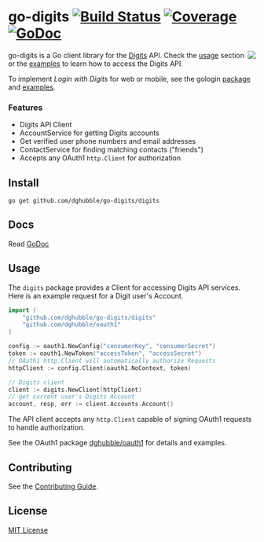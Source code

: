 
# go-digits [![Build Status](https://travis-ci.org/dghubble/go-digits.png)](https://travis-ci.org/dghubble/go-digits) [![Coverage](http://gocover.io/_badge/github.com/dghubble/go-digits/digits)](http://gocover.io/github.com/dghubble/go-digits/digits) [![GoDoc](http://godoc.org/github.com/dghubble/go-digits?status.png)](http://godoc.org/github.com/dghubble/go-digits)
<img align="right" src="http://storage.googleapis.com/dghubble/digits-gopher.png">

go-digits is a Go client library for the [Digits](https://get.digits.com/) API. Check the [usage](#usage) section or the [examples](examples) to learn how to access the Digits API.

To implement *Login with Digits* for web or mobile, see the gologin [package](https://github.com/dghubble/gologin) and [examples](https://github.com/dghubble/gologin/tree/master/examples/digits).

### Features

* Digits API Client 
* AccountService for getting Digits accounts
* Get verified user phone numbers and email addresses
* ContactService for finding matching contacts ("friends")
* Accepts any OAuth1 `http.Client` for authorization

## Install

    go get github.com/dghubble/go-digits/digits

## Docs

Read [GoDoc](https://godoc.org/github.com/dghubble/go-digits)

## Usage

The `digits` package provides a Client for accessing Digits API services. Here is an example request for a Digit user's Account.

```go
import (
    "github.com/dghubble/go-digits/digits"
    "github.com/dghubble/oauth1"
)

config := oauth1.NewConfig("consumerKey", "consumerSecret")
token := oauth1.NewToken("accessToken", "accessSecret")
// OAuth1 http.Client will automatically authorize Requests
httpClient := config.Client(oauth1.NoContext, token)

// Digits client
client := digits.NewClient(httpClient)
// get current user's Digits Account
account, resp, err := client.Accounts.Account()
```

The API client accepts any `http.Client` capable of signing OAuth1 requests to handle authorization.

See the OAuth1 package [dghubble/oauth1](https://github.com/dghubble/oauth1) for details and examples.

## Contributing

See the [Contributing Guide](https://gist.github.com/dghubble/be682c123727f70bcfe7).

## License

[MIT License](LICENSE)



